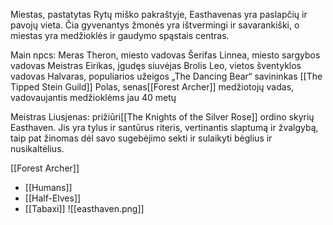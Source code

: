 Miestas, pastatytas Rytų miško pakraštyje, Easthavenas yra paslapčių ir pavojų vieta. Čia gyvenantys žmonės yra ištvermingi ir savarankiški, o miestas yra medžioklės ir gaudymo spąstais centras.

Main npcs:
Meras Theron, miesto vadovas 
Šerifas Linnea, miesto sargybos vadovas 
Meistras Eirikas, įgudęs siuvėjas 
Brolis Leo, vietos šventyklos vadovas 
Halvaras, populiarios užeigos „The Dancing Bear“ savininkas [[The Tipped Stein Guild]]
Polas, senas[[Forest Archer]] medžiotojų vadas, vadovaujantis medžioklėms jau 40 metų

Meistras Liusjenas: prižiūri[[The Knights of the Silver Rose]] ordino skyrių Easthaven. Jis yra tylus ir santūrus riteris, vertinantis slaptumą ir žvalgybą, taip pat žinomas dėl savo sugebėjimo sekti ir sulaikyti bėglius ir nusikaltėlius.

[[Forest Archer]]

-   [[Humans]]
-   [[Half-Elves]]
-   [[Tabaxi]]
![[easthaven.png]]